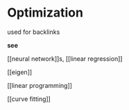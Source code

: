 # Optimization

used for backlinks

**see**

[[neural network]]s, [[linear regression]]

[[eigen]]

[[linear programming]]

[[curve fitting]]
